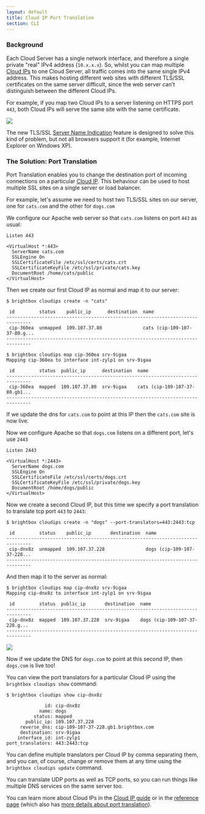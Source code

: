 ```yaml
---
layout: default
title: Cloud IP Port Translation
section: CLI
---
```


### Background

Each Cloud Server has a single network interface, and therefore a single private
"real" IPv4 address (`10.x.x.x`). So, whilst you can map multiple
[Cloud IPs](/docs/guides/cli/cloud-ips/) to one
Cloud Server, all traffic comes into the same single IPv4 address. This
makes hosting different web sites with different TLS/SSL certificates
on the same server difficult, since the web server can't distinguish between
the different Cloud IPs.

For example, if you map two Cloud IPs to a server listening on HTTPS port
`443`, both Cloud IPs will serve the same site with the same certificate.

![](/images/docs/port-translators-none.png)

The new TLS/SSL
[Server Name Indication](http://en.wikipedia.org/wiki/Server_Name_Indication)
feature is designed to solve this kind of problem, but not all
browsers support it (for example, Internet Explorer on Windows XP).

### The Solution: Port Translation

Port Translation enables you to change the destination port of incoming
connections on a particular [Cloud IP](/docs/guides/cli/cloud-ips/).
This behaviour can be used to host multiple SSL sites on a single server or
load balancer.

For example, let's assume we need to host two TLS/SSL sites on our server, one for
`cats.com` and the other for `dogs.com`

We configure our Apache web server so that `cats.com` listens on port `443`
as usual:

    Listen 443
    
    <VirtualHost *:443>
      ServerName cats.com
      SSLEngine On
      SSLCertificateFile /etc/ssl/certs/cats.crt
      SSLCertificateKeyFile /etc/ssl/private/cats.key
      DocumentRoot /home/cats/public
    </VirtualHost>


Then we create our first Cloud IP as normal and map it to our server:
    
    $ brightbox cloudips create -n "cats" 
    
     id         status    public_ip      destination  name
    -------------------------------------------------------------------------------
     cip-360ea  unmapped  109.107.37.80               cats (cip-109-107-37-80.g...
    -------------------------------------------------------------------------------
    
    $ brightbox cloudips map cip-360ea srv-9igaa
    Mapping cip-360ea to interface int-zylp1 on srv-9igaa
    
     id         status  public_ip      destination  name                   
    -------------------------------------------------------------------------------
     cip-360ea  mapped  109.107.37.80  srv-9igaa    cats (cip-109-107-37-80.gb1...
    -------------------------------------------------------------------------------

If we update the dns for `cats.com` to point at this IP
then the `cats.com` site is now live.

Now we configure Apache so that `dogs.com` listens on a different
port, let's use `2443`

    Listen 2443
    
    <VirtualHost *:2443>
      ServerName dogs.com
      SSLEngine On
      SSLCertificateFile /etc/ssl/certs/dogs.crt
      SSLCertificateKeyFile /etc/ssl/private/dogs.key
      DocumentRoot /home/dogs/public
    </VirtualHost>

Now we create a second Cloud IP, but this time we specify a port
translation to translate tcp port `443` to `2443`:

    $ brightbox cloudips create -n "dogs" --port-translators=443:2443:tcp
    
     id         status    public_ip       destination  name
    -------------------------------------------------------------------------------
     cip-dnx8z  unmapped  109.107.37.228               dogs (cip-109-107-37-228...
    -------------------------------------------------------------------------------

And then map it to the server as normal:

    $ brightbox cloudips map cip-dnx8z srv-9igaa
    Mapping cip-dnx8z to interface int-zylp1 on srv-9igaa
    
     id         status  public_ip       destination  name                  
    -------------------------------------------------------------------------------
     cip-dnx8z  mapped  109.107.37.228  srv-9igaa    dogs (cip-109-107-37-228.g...
    -------------------------------------------------------------------------------

![](/images/docs/port-translators-2443.png)

Now if we update the DNS for `dogs.com` to point at this
second IP, then `dogs.com` is live too!

You can view the port translators for a particular Cloud IP using the 
`brightbox cloudips show` command:

    $ brightbox cloudips show cip-dnx8z
    
                  id: cip-dnx8z
                name: dogs
              status: mapped
           public_ip: 109.107.37.228
         reverse_dns: cip-109-107-37-228.gb1.brightbox.com
         destination: srv-9igaa
        interface_id: int-zylp1
    port_translators: 443:2443:tcp

You can define multiple translators per Cloud IP by comma separating them,
and you can, of course, change or remove them at any time using the
`brightbox cloudips update` command.

You can translate UDP ports as well as TCP ports, so you can run
things like multiple DNS services on the same server too.

You can learn more about Cloud IPs in the
[Cloud IP guide](/docs/guides/cli/cloud-ips) or in the
[reference page](/docs/reference/cloud-ips) (which also has
[more details about port translation](/docs/reference/cloud-ips/#port_translation)).
